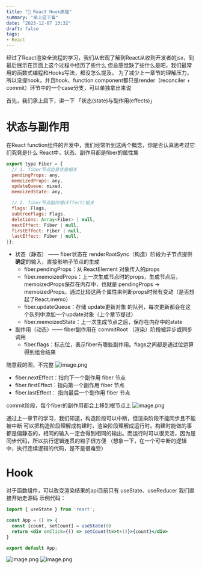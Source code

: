 ```yaml
---
title: "🍣 React Hook原理"
summary: "承上启下篇"
date: "2023-12-07 13:32"
draft: false
tags:
- React
---
```


经过了React渲染全流程的学习，我们从宏观了解到React从收到开发者的jsx，到最后展示在页面上这个过程中经历了些什么
但总感觉缺了些什么是吧，我们最常用的函数式编程和Hooks写法，都没怎么提及。
为了减少上一章节的理解压力，所以没提hook，并且hook、function component都只是render（reconciler + commit）环节中的一个case分支，可以单独拿出来说

首先，我们承上启下，讲一下 「状态(state)与副作用(effects)」
# 状态与副作用
在React function组件的开发中，我们经常听到这两个概念，你是否认真思考过它们究竟是什么
React中，状态、副作用都是fiber的属性集
```jsx
export type Fiber = {
  // 1. fiber节点自身状态相关
  pendingProps: any,
  memoizedProps: any,
  updateQueue: mixed,
  memoizedState: any,

  // 2. fiber节点副作用(Effect)相关
  flags: Flags,
  subtreeFlags: Flags,
  deletions: Array<Fiber> | null,
  nextEffect: Fiber | null,
  firstEffect: Fiber | null,
  lastEffect: Fiber | null,
|};
```

- 状态（静态） —— fiber状态在 renderRootSync（构造）阶段为子节点提供**确定**的输入，直接影响子节点的生成
   - fiber.pendingProps：从 ReactElement 对象传入的props
   - fiber.memoizedProps：上一次生成节点时的props，生成节点后，memoizedProps保存在内存中，也就是 pendingProps -> memoizedProps。通过比较这两个属性来判断props时候有变动（是否想起了React.memo）
   - fiber.updateQueue：存储 update更新对象 的队列，每次更新都会在这个队列中添加一个update对象（上个章节提过）
   - fiber.memoizedState：上一次生成节点之后，保存在内存中的state
- 副作用（动态）—— fiber副作用在 commitRoot （渲染）阶段被异步或同步调用
   - fiber.flags：标志位，表示fiber有哪些副作用。flags之间都是通过位运算得到组合结果

随意截的图，不完整
![image.png](https://cdn.nlark.com/yuque/0/2023/png/1447731/1701915152031-f526d189-1f93-4570-86fb-b6aa162c2976.png#averageHue=%232a2e36&clientId=u672e16e4-4267-4&from=paste&height=675&id=ub2688025&originHeight=1350&originWidth=1486&originalType=binary&ratio=2&rotation=0&showTitle=false&size=358031&status=done&style=none&taskId=u924c2a93-157d-4d53-a186-b0ecaf8f2e2&title=&width=743)

   - fiber.nextEffect：指向下一个副作用 fiber 节点
   - fiber.firstEffect：指向第一个副作用 fiber 节点
   - fiber.lastEffect： 指向最后一个副作用 fiber 节点

commit阶段，每个fiber的副作用都会上移到根节点上
![image.png](https://cdn.nlark.com/yuque/0/2023/png/1447731/1701915468355-a4e77467-9d9d-4424-ac91-08c703d8bf88.png#averageHue=%23dbf7f3&clientId=u672e16e4-4267-4&from=paste&height=625&id=u3eb83987&originHeight=952&originWidth=1094&originalType=binary&ratio=2&rotation=0&showTitle=false&size=301761&status=done&style=none&taskId=u2fb104ff-faf6-4be1-a461-0fa3a1f06fd&title=&width=718)

通过上一章节的学习，我们知道，构造阶段可以中断，但渲染阶段不能同步且不能被中断
可以把构造阶段理解成构建时，渲染阶段理解成运行时。构建时能做的事都是偏静态的，相同的输入一定会得到相同的输出。而运行时可以很灵活，因为是同步代码，所以执行逻辑连贯的钩子很方便
（想象一下，在一个可中断的逻辑中，执行连续逻辑的代码，是不是很难受）

# Hook
对于函数组件，可以改变渲染结果的api目前只有 useState、useReducer
我们直接开始走源码
示例代码：
```jsx
import { useState } from 'react';

const App = () => {
  const [count, setCount] = useState(0)
  return <div onClick={() => setCount(t=>t+1)}>{count}</div>
}

export default App;
```
![image.png](https://cdn.nlark.com/yuque/0/2023/png/1447731/1701920640969-d0913eb8-7d11-4af8-a5d3-1b01302e0dda.png#averageHue=%232c2f35&clientId=ud534577d-fa83-4&from=paste&height=371&id=u34f4d124&originHeight=742&originWidth=608&originalType=binary&ratio=2&rotation=0&showTitle=false&size=183823&status=done&style=none&taskId=u1e5b5ed8-f94d-4079-aac6-30512f756f8&title=&width=304)
![image.png](https://cdn.nlark.com/yuque/0/2023/png/1447731/1701921047713-ea112b3c-5a48-4b8a-bf9f-67c871b22208.png#averageHue=%232a2e35&clientId=ud534577d-fa83-4&from=paste&height=543&id=u3c1e5878&originHeight=1086&originWidth=1300&originalType=binary&ratio=2&rotation=0&showTitle=false&size=410257&status=done&style=none&taskId=u807b59e1-d7a6-443c-ad24-b49667ed433&title=&width=650)
